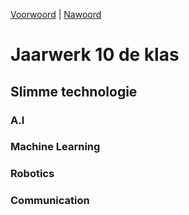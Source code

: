 [Voorwoord](Voorwoord.md) | [Nawoord](Nawoord.md)

# Jaarwerk 10 de klas
## Slimme technologie

### A.I

### Machine Learning

### Robotics

### Communication
